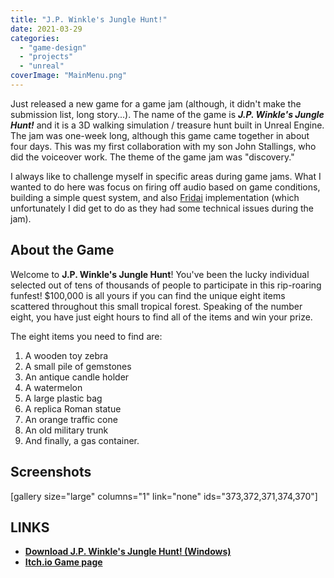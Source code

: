 ```yaml
---
title: "J.P. Winkle's Jungle Hunt!"
date: 2021-03-29
categories: 
  - "game-design"
  - "projects"
  - "unreal"
coverImage: "MainMenu.png"
---
```


Just released a new game for a game jam (although, it didn't make the submission list, long story...). The name of the game is _**J.P. Winkle's Jungle Hunt!**_ and it is a 3D walking simulation / treasure hunt built in Unreal Engine. The jam was one-week long, although this game came together in about four days. This was my first collaboration with my son John Stallings, who did the voiceover work. The theme of the game jam was "discovery."

I always like to challenge myself in specific areas during game jams. What I wanted to do here was focus on firing off audio based on game conditions, building a simple quest system, and also [Fridai](https://hellofridai.com/) implementation (which unfortunately I did get to do as they had some technical issues during the jam).

## About the Game

Welcome to **J.P. Winkle's Jungle Hunt**! You've been the lucky individual selected out of tens of thousands of people to participate in this rip-roaring funfest! $100,000 is all yours if you can find the unique eight items scattered throughout this small tropical forest. Speaking of the number eight, you have just eight hours to find all of the items and win your prize.

The eight items you need to find are:

1. A wooden toy zebra
2. A small pile of gemstones
3. An antique candle holder
4. A watermelon
5. A large plastic bag
6. A replica Roman statue
7. An orange traffic cone
8. An old military trunk
9. And finally, a gas container.

## Screenshots

\[gallery size="large" columns="1" link="none" ids="373,372,371,374,370"\]

## LINKS

- [**Download J.P. Winkle's Jungle Hunt! (Windows)**](https://quadraticgames.com/downloads/junglehunt.zip)
- [**Itch.io Game page**](https://quadraticgames.itch.io/jp-winkles-jungle-hunt)
